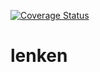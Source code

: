[![Coverage Status](https://coveralls.io/repos/github/andela/lenken/badge.svg?t=0GlA6W)](https://coveralls.io/github/andela/lenken)
# lenken
